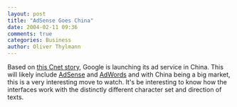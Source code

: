 ```yaml
---
layout: post
title: "AdSense Goes China"
date: 2004-02-11 09:36
comments: true
categories: Business
author: Oliver Thylmann
---
```



Based on [this Cnet story](http://news.com.com/2100-1024_3-5156992.html), Google is launching its ad service in China. This will likely include [AdSense](http://www.google.com/adsense/) and [AdWords](http://adwords.google.com/) and with China being a big market, this is a very interesting move to watch. It's be interesting to know how the interfaces work with the distinctly different character set and direction of texts.


